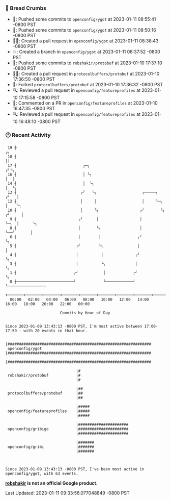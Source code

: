 ### 🍞 Bread Crumbs

 * 🚢: Pushed some commits to `openconfig/ygot` at 2023-01-11 08:55:41 -0800 PST
 * 🚢: Pushed some commits to `openconfig/ygot` at 2023-01-11 08:50:16 -0800 PST
 * ✍🏼: Created a pull request in `openconfig/ygot` at 2023-01-11 08:38:43 -0800 PST
 * 💥: Created a branch in `openconfig/ygot` at 2023-01-11 08:37:52 -0800 PST
 * 🚢: Pushed some commits to `robshakir/protobuf` at 2023-01-10 17:37:10 -0800 PST
 * ✍🏼: Created a pull request in `protocolbuffers/protobuf` at 2023-01-10 17:36:50 -0800 PST
 * 🍴: Forked `protocolbuffers/protobuf` at 2023-01-10 17:36:32 -0800 PST
 * 🔍: Reviewed a pull request in  `openconfig/featureprofiles` at 2023-01-10 17:15:58 -0800 PST
 * 💬: Commented on a PR in  `openconfig/featureprofiles` at 2023-01-10 16:47:35 -0800 PST
 * 🔍: Reviewed a pull request in  `openconfig/featureprofiles` at 2023-01-10 16:48:10 -0800 PST

### 🕘 Recent Activity
```
 19 ┼                                                                        ╭╮
 18 ┤                                                                        ││
 17 ┤                             ╭─╮                                       ╭╯╰╮
 16 ┤                             │ ╰╮                                      │  │
 14 ┤                             │  ╰╮                                     │  ╰╮
 13 ┤                            ╭╯   ╰╮                    ╭─────╮        ╭╯   │
 12 ┤                            │     │                    │     ╰─╮      │    ╰╮
 10 ┤                            │     ╰╮                  ╭╯       ╰╮    ╭╯     │
  9 ┤                           ╭╯      │                  │         ╰─╮  │      ╰╮
  8 ┤                           │       ╰╮                 │           ╰──╯       │
  6 ┤                           │        │                ╭╯                      ╰╮
  5 ┤                          ╭╯        ╰╮               │                        │
  4 ┤                          │          │              ╭╯                        ╰╮
  3 ┤                          │          ╰╮             │                          ╰╮
  1 ┤                         ╭╯           │            ╭╯                           ╰╮
  0 ┼─────────────────────────╯            ╰────────────╯                             ╰─────────────────
    +───────+───────+───────+───────+───────+───────+───────+───────+───────+───────+───────+───────+────
  00:00   02:00   04:00   06:00   08:00   10:00   12:00   14:00   16:00   18:00   20:00   22:00   00:00   

						Commits by Hour of Day


Since 2023-01-09 13:43:13 -0800 PST, I'm most active between 17:00-17:59 - with 20 events in that hour.

```



```
                               |###############################################################
 openconfig/ygot               |###############################################################
                               |###############################################################

                               |#
 robshakir/protobuf            |#
                               |#

                               |##
 protocolbuffers/protobuf      |##
                               |##

                               |#####
 openconfig/featureprofiles    |#####
                               |#####

                               |######################
 openconfig/gribigo            |######################
                               |######################

                               |#######
 openconfig/gribi              |#######
                               |#######



Since 2023-01-09 13:43:13 -0800 PST, I've been most active in openconfig/ygot, with 63 events.

```
**[robshakir](mailto:robjs@google.com) is not an official Google product.**  


Last Updated: 2023-01-11 09:33:56.077048849 -0800 PST
